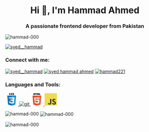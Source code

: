 <h1 align="center">Hi 👋, I'm Hammad Ahmed</h1>
<h3 align="center">A passionate frontend developer from Pakistan</h3>

<p align="left"> <img src="https://komarev.com/ghpvc/?username=hammad-000&label=Profile%20views&color=0e75b6&style=flat" alt="hammad-000" /> </p>

<p align="left"> <a href="https://twitter.com/syed__hammad" target="blank"><img src="https://img.shields.io/twitter/follow/syed__hammad?logo=twitter&style=for-the-badge" alt="syed__hammad" /></a> </p>

<h3 align="left">Connect with me:</h3>
<p align="left">
<a href="https://twitter.com/syed__hammad" target="blank"><img align="center" src="https://raw.githubusercontent.com/rahuldkjain/github-profile-readme-generator/master/src/images/icons/Social/twitter.svg" alt="syed__hammad" height="30" width="40" /></a>
<a href="https://linkedin.com/in/syed hammad ahmed" target="blank"><img align="center" src="https://raw.githubusercontent.com/rahuldkjain/github-profile-readme-generator/master/src/images/icons/Social/linked-in-alt.svg" alt="syed hammad ahmed" height="30" width="40" /></a>
<a href="https://fb.com/hammad221" target="blank"><img align="center" src="https://raw.githubusercontent.com/rahuldkjain/github-profile-readme-generator/master/src/images/icons/Social/facebook.svg" alt="hammad221" height="30" width="40" /></a>
</p>

<h3 align="left">Languages and Tools:</h3>
<p align="left"> <a href="https://www.w3schools.com/css/" target="_blank" rel="noreferrer"> <img src="https://raw.githubusercontent.com/devicons/devicon/master/icons/css3/css3-original-wordmark.svg" alt="css3" width="40" height="40"/> </a> <a href="https://git-scm.com/" target="_blank" rel="noreferrer"> <img src="https://www.vectorlogo.zone/logos/git-scm/git-scm-icon.svg" alt="git" width="40" height="40"/> </a> <a href="https://www.w3.org/html/" target="_blank" rel="noreferrer"> <img src="https://raw.githubusercontent.com/devicons/devicon/master/icons/html5/html5-original-wordmark.svg" alt="html5" width="40" height="40"/> </a> <a href="https://developer.mozilla.org/en-US/docs/Web/JavaScript" target="_blank" rel="noreferrer"> <img src="https://raw.githubusercontent.com/devicons/devicon/master/icons/javascript/javascript-original.svg" alt="javascript" width="40" height="40"/> </a> </p>

<p><img align="left" src="https://github-readme-stats.vercel.app/api/top-langs?username=hammad-000&show_icons=true&locale=en&layout=compact" alt="hammad-000" /></p>

<p>&nbsp;<img align="center" src="https://github-readme-stats.vercel.app/api?username=hammad-000&show_icons=true&locale=en" alt="hammad-000" /></p>

<p><img align="center" src="https://github-readme-streak-stats.herokuapp.com/?user=hammad-000&" alt="hammad-000" /></p>





<!---
Hammad-000/Hammad-000 is a ✨ special ✨ repository because its `README.md` (this file) appears on your GitHub profile.
You can click the Preview link to take a look at your changes.
--->

